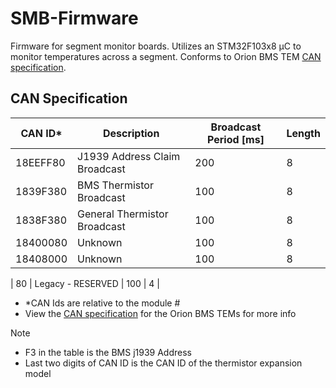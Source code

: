 # SMB-Firmware
Firmware for segment monitor boards. Utilizes an STM32F103x8 µC to monitor temperatures across a segment. Conforms to Orion BMS TEM [CAN specification](https://www.orionbms.com/products/thermistor-expansion-module).

## CAN Specification

| CAN ID* | Description | Broadcast Period [ms] | Length |
|-|-|-|-|
| 18EEFF80 | J1939 Address Claim Broadcast | 200 | 8 |
| 1839F380 | BMS Thermistor Broadcast | 100 | 8 |
| 1838F380 | General Thermistor Broadcast | 100 | 8 |
| 18400080 | Unknown | 100 | 8 |
| 18408000 | Unknown | 100 | 8 |

| 80 | Legacy - RESERVED | 100 | 4 |

- \*CAN Ids are relative to the module #
- View the [CAN specification](https://www.orionbms.com/products/thermistor-expansion-module) for the Orion BMS TEMs for more info

Note
- F3 in the table is the BMS j1939 Address
- Last two digits of CAN ID is the CAN ID of the thermistor expansion model
